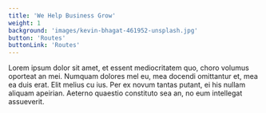 ```yaml
---
title: 'We Help Business Grow'
weight: 1
background: 'images/kevin-bhagat-461952-unsplash.jpg'
button: 'Routes'
buttonLink: 'Routes'
---
```


Lorem ipsum dolor sit amet, et essent mediocritatem quo, choro volumus oporteat an mei. Numquam dolores mel eu, mea docendi omittantur et, mea ea duis erat. Elit melius cu ius. Per ex novum tantas putant, ei his nullam aliquam apeirian. Aeterno quaestio constituto sea an, no eum intellegat assueverit.
